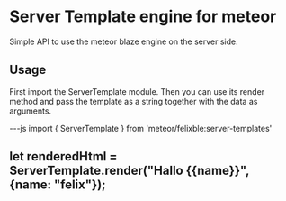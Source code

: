 # Server Template engine for meteor

Simple API to use the meteor blaze engine on the server side.

## Usage

First import the ServerTemplate module. Then you can use its render method and pass the template as a string together
with the data as arguments.

---js
import { ServerTemplate } from 'meteor/felixble:server-templates'

let renderedHtml = ServerTemplate.render("Hallo {{name}}", {name: "felix"});
---